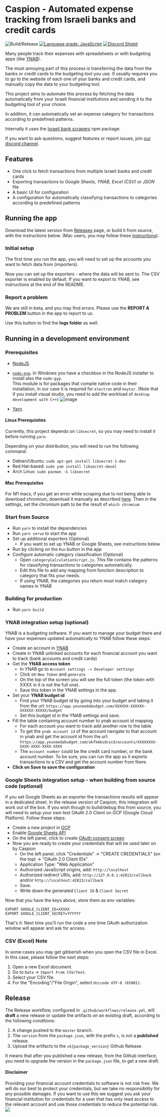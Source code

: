 # Caspion - Automated expense tracking from Israeli banks and credit cards

![Build/Release](https://github.com/brafdlog/caspion/workflows/Build/Release/badge.svg?branch=master&event=push)
[![Language grade: JavaScript](https://img.shields.io/lgtm/grade/javascript/g/brafdlog/caspion.svg?logo=lgtm&logoWidth=18)](https://lgtm.com/projects/g/brafdlog/caspion/context:javascript)
[![Discord Shield](https://discordapp.com/api/guilds/924617301209260103/widget.png?style=shield)](https://discord.gg/XWWg7xvJyS)

Many people track their expenses with spreadsheets or with budgeting apps (like [YNAB](https://ynab.com/referral/?ref=Z5wPbP0cYTWjdTQj&utm_source=customer_referral)).

The most annoying part of this process is transferring the data from the banks or credit cards to the budgeting tool you use. It usually requires you to go to the website of each one of your banks and credit cards, and manually copy the data to your budgeting tool.

This project aims to automate this process by fetching the data automatically from your Israeli financial institutions and sending it to the budgeting tool of your choice.

In addition, it can automatically set an expense category for transactions according to predefined patterns.

Internally it uses the [Israeli bank scrapers](https://github.com/eshaham/israeli-bank-scrapers) npm package.

If you want to ask questions, suggest features or report issues, join [our discord channel](https://discord.gg/XWWg7xvJyS).

## Features

- One click to fetch transactions from multiple Israeli banks and credit cards
- Exporting transactions to *Google Sheets*, *YNAB*, *Excel (CSV)* or *JSON* file
- A basic UI for configuration
- A configuration for automatically classifying transactions to categories according to predefined patterns

## Running the app

Download the latest version from [Releases](https://github.com/brafdlog/caspion/releases) page, or build it from source, with the instructions below. (Mac users, you may follow these [instructions](https://github.com/brafdlog/caspion/issues/276#issuecomment-1282111297)).

### Initial setup

The first time you run the app, you will need to set up the accounts you want to fetch data from (importers).

Now you can set up the exporters - where the data will be sent to. The CSV exporter is enabled by default.
If you want to export to YNAB, see instructions at the end of the README.

### Report a problem

We are still in beta, and you may find errors.
Please use the **REPORT A PROBLEM** button in the app to report to us.

Use this button to find the **logs folder** as well.

## Running in a development environment

### Prerequisites

- [NodeJS](https://nodejs.org/en/download/).
- [`node-gyp`](https://github.com/nodejs/node-gyp#installation). In Windows you have a checkbox in the NodeJS installer to install also the `node-gyp`.  
  This module is for packages that compile native code in their installation, in our case it is required for `electron` and `keytar`. (Note that if you install visual studio, you need to add the workload of `desktop development with C++`) ![image](https://user-images.githubusercontent.com/7272927/111470123-2c849b00-8730-11eb-8fd2-f40628d34413.png)

- [Yarn](https://yarnpkg.com/getting-started/install).

#### Linux Prerequisites

Currently, this project depends on `libsecret`, so you may need to install it before running `yarn`.

Depending on your distribution, you will need to run the following command:

- Debian/Ubuntu: `sudo apt-get install libsecret-1-dev`
- Red Hat-based: `sudo yum install libsecret-devel`
- Arch Linux: `sudo pacman -S libsecret`

#### Mac Prerequisites

For M1 macs, if you get an error while scraping due to not being able to download chromium, download it manually
as described [here](https://linguinecode.com/post/how-to-fix-m1-mac-puppeteer-chromium-arm64-bug). Then in the settings,
set the chromium path to be the result of `which chromium`


### Start from Source

- Run `yarn` to install the dependencies
- Run `yarn serve` to start the app
- Set up additional exporters (Optional)
  - If you want to set up YNAB or Google Sheets, see instructions below
- Run by clicking on the `Run` button in the app
- Configure automatic category classification (Optional)
  - Open `categoryCalculationScript.js`. This file contains the patterns for classifying transactions to categories automatically.
  - Edit this file to add any mapping from function description to category that fits your needs.
  - If using YNAB, the categories you return must match category names in YNAB

### Building for production

- Run `yarn build`

### YNAB integration setup (optional)

YNAB is a budgeting software. If you want to manage your budget there and have your expenses updated automatically to YNAB follow these steps:

- Create an account in [YNAB](https://ynab.com/referral/?ref=Z5wPbP0cYTWjdTQj&utm_source=customer_referral)
- Create in YNAB unlinked accounts for each financial account you want to track (bank accounts and credit cards)
- Get the **YNAB access token**
  - In YNAB go to `Account settings -> Developer settings`
  - Click on `New Token` and `generate`
  - On the top of the screen you will see the full token (the token with XXXX in it is not the full one).
  - Save this token in the YNAB settings in the app.
- Set your **YNAB budget id**
  - Find your YNAB budget id by going into your budget and taking it from the url: `https://app.youneedabudget.com/XXXXXX-XXXXXX-XXXXXX-XXXXX/budget`
  - Set this budget id in the YNAB settings and save.
- Fill the table containing account number to ynab account id mapping
  - For each account you want to track add another row to the table
  - To get the `ynab account id` of the account navigate to that account in ynab and get the account id from the url: `https://app.youneedabudget.com/akfkmksdcscd/accounts/XXXXXXXX-XXXX-XXXX-XXXX-XXXX`
  - The `account number` could be the credit card number, or the bank account number. To be sure, you can run the app so it exports transactions to a CSV and get the account number from there.
- **Click on Save to save the configuration**

### Google Sheets integration setup - when building from source code (optional)

If you set Google Sheets as an exporter the transactions results will appear in a dedicated sheet.
In the release version of Caspion, this integration will work out of the box. 
If you wish though to build/debug this from source, you will need to setup your own test OAuth 2.0 Client on GCP (Google Cloud Platform). Follow these steps:

- Create a new project in [GCP](https://console.cloud.google.com/apis/credentials)
- Enable [Google Sheets API](https://console.cloud.google.com/apis/api/sheets.googleapis.com)
- On the left panel, click to create [OAuth consent screen](https://console.cloud.google.com/apis/credentials/consent)
- Now you are ready to create your credentials that will be used later on by Caspion
  - On the left panel, click "Credentials" -> "CREATE CREDENTIALS" (on the top) -> "OAuth 2.0 Client IDs"
  - Application Type: "Web Application"
  - Authorized JavaScript origins, add: `http://localhost`
  - Authorized redirect URIs, add: `http://127.0.0.1:42813/callback` and/or `http://localhost:42813/callback`
  - Save.
  - Write down the generated `Client ID` & `Client Secret`

Now that you have the keys above, store them as env variables:

```
EXPORT GOOGLE_CLIENT_ID=XXXXX
EXPORT GOOGLE_CLIENT_SECRET=YYYYYY
```

That's it. Next time you'll run the code a one time OAuth authorization window will appear and ask for access.

### CSV (Excel) Note

In some cases you may get gibberish when you open the CSV file in Excel. In this case, please follow the next steps:

1. Open a new Excel document.
1. Go to `Data` -> `Import From CSV/Text`.
1. Select your CSV file.
1. For the "Encoding"/"File Origin", select `Unicode UTF-8 (65001)`.

## Release

The Release workflow, configured in `.github/workflows/release.yml`, will **draft** a new release or update the artifacts on an existing draft, according to the following conditions:

1. A change pushed to the `master` branch.
1. The `version` from the `package.json`, with the prefix `v`, is not a **published** release.
1. Upload the artifacts to the `v${package_version}` Github Release.

It means that after you published a new release, from the Github interface, you need to upgrade the version in the `package.json` file, to get a new draft.

#### Disclaimer

Providing your financial account credentials to software is not risk free. We will do our best to protect your credentials, but we take no responsibility for any possible damages. If you want to use this we suggest you ask your financial institution for credentials for a user that has only read access to the relevant account and use those credentials to reduce the potential risk.
![](https://api.segment.io/v1/pixel/page?data=ewogICJ3cml0ZUtleSI6ICJtOVh2MHpHZTFvVWphaVU4cjJUZjJBdU44SThmQlJyYyIsCiAgIm5hbWUiOiAiUkVBRE1FIiwKICAiYW5vbnltb3VzSWQiOiAiYWFhYSIKfQ==)
